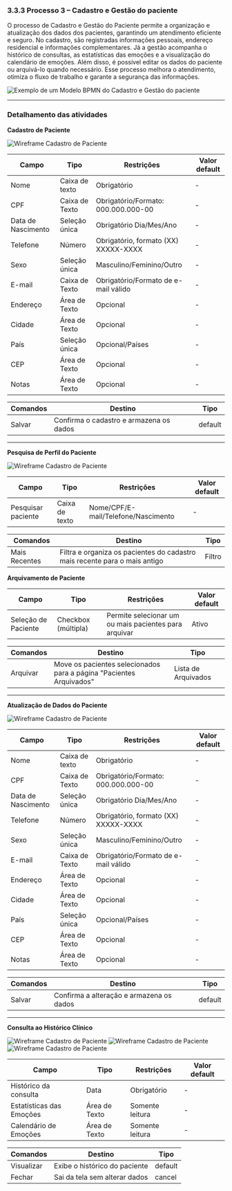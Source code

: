 ### 3.3.3 Processo 3 – Cadastro e Gestão do paciente

O processo de Cadastro e Gestão do Paciente permite a organização e atualização dos dados dos pacientes, garantindo um atendimento eficiente e seguro. No cadastro, são registradas informações pessoais, endereço residencial e informações complementares. Já a gestão acompanha o histórico de consultas, as estatísticas das emoções e a visualização do calendário de emoções. Além disso, é possível editar os dados do paciente ou arquivá-lo quando necessário. Esse processo melhora o atendimento, otimiza o fluxo de trabalho e garante a segurança das informações.

![Exemplo de um Modelo BPMN do Cadastro e Gestão do paciente](images/Modelagem-CadastroeGestãodosPacientes.png)


---  
### Detalhamento das atividades

**Cadastro de Paciente**

![Wireframe Cadastro de Paciente](images/Wireframe-Cadastro-de-Paciente-3.jpg)

| **Campo**       | **Tipo**         | **Restrições** | **Valor default** |
| ---             | ---              | ----           | ---               |
| Nome            | Caixa de texto   | Obrigatório    | -                 |
| CPF             | Caixa de Texto   | Obrigatório/Formato: 000.000.000-00 | -          |
| Data de Nascimento  | Seleção única                 | Obrigatório Dia/Mes/Ano  | -                  |
| Telefone        | Número   | Obrigatório, formato (XX) XXXXX-XXXX | -               |
| Sexo            | Seleção única   | Masculino/Feminino/Outro | -               |
| E-mail          | Caixa de Texto   | Obrigatório/Formato de e-mail válido | -          |
| Endereço        | Área de Texto   | Opcional | -               |
| Cidade          | Área de Texto   | Opcional | -               |
| País            | Seleção única   | Opcional/Países | -               |
| CEP             | Área de Texto   | Opcional | -               |
| Notas           | Área de Texto   | Opcional | -          |

| **Comandos**         |  **Destino**                   | **Tipo** |
| ---                  | ---                            | ---               |
| Salvar               | Confirma o cadastro e armazena os dados              | default           |

---  
**Pesquisa de Perfil do Paciente**

![Wireframe Cadastro de Paciente](images/Wireframe-Listagem-de-Pacientes.jpg)

| **Campo**       | **Tipo**         | **Restrições** | **Valor default** |
| ---             | ---              | ----           | ---               |
| Pesquisar paciente   | Caixa de texto   | Nome/CPF/E-mail/Telefone/Nascimento    | -                 |

| **Comandos**         |  **Destino**                   | **Tipo** |
| ---                  | ---                            | ---               |
| Mais Recentes        | Filtra e organiza os pacientes do cadastro mais recente para o mais antigo             | Filtro |


**Arquivamento de Paciente**

| **Campo**       | **Tipo**         | **Restrições** | **Valor default** |
| ---             | ---              | ----           | ---               |
| Seleção de Paciente   | Checkbox (múltipla)   | Permite selecionar um ou mais pacientes para arquivar   | Ativo                |

| **Comandos**         |  **Destino**                   | **Tipo** |
| ---                  | ---                            | ---               |
| Arquivar             | Move os pacientes selecionados para a página "Pacientes Arquivados"              | Lista de Arquivados          |


---  
**Atualização de Dados do Paciente**

![Wireframe Cadastro de Paciente](images/Wireframe-Editar-Paciente.jpg)

| **Campo**       | **Tipo**         | **Restrições** | **Valor default** |
| ---             | ---              | ----           | ---               |
| Nome            | Caixa de texto   | Obrigatório    | -                 |
| CPF             | Caixa de Texto   | Obrigatório/Formato: 000.000.000-00 | -          |
| Data de Nascimento  | Seleção única                 | Obrigatório Dia/Mes/Ano  | -                  |
| Telefone        | Número   | Obrigatório, formato (XX) XXXXX-XXXX | -               |
| Sexo            | Seleção única   | Masculino/Feminino/Outro | -               |
| E-mail          | Caixa de Texto   | Obrigatório/Formato de e-mail válido | -          |
| Endereço        | Área de Texto   | Opcional | -               |
| Cidade          | Área de Texto   | Opcional | -               |
| País            | Seleção única   | Opcional/Países | -               |
| CEP             | Área de Texto   | Opcional | -               |
| Notas           | Área de Texto   | Opcional | -          |

| **Comandos**         |  **Destino**                   | **Tipo** |
| ---                  | ---                            | ---               |
| Salvar               | Confirma a alteração e armazena os dados              | default           |

---  
**Consulta ao Histórico Clínico**

![Wireframe Cadastro de Paciente](images/Wireframe-Historico-Consultas.jpg)
![Wireframe Cadastro de Paciente](images/Wireframe-Estatisiticas-das-Emocoes-Psicologo.jpg)
![Wireframe Cadastro de Paciente](images/Wireframe-Calendario-de-Emocoes-Psicologo.jpg)

| **Campo**       | **Tipo**         | **Restrições** | **Valor default** |
| ---             | ---              | ----           | ---               |
| Histórico da consulta     | Data   | Obrigatório    | -                 |
| Estatísticas das Emoções  | Área de Texto                 | Somente leitura               | -                  |
| Calendário de Emoções     | Área de Texto   | Somente leitura | -               |

| **Comandos**         |  **Destino**                   | **Tipo** |
| ---                  | ---                            | ---               |
| Visualizar               | Exibe o histórico do paciente              | default           |
| Fechar            | Sai da tela sem alterar dados  | cancel                  |

